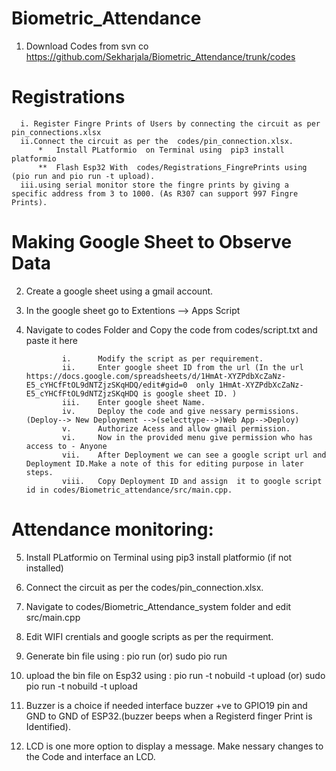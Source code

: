 

# Biometric_Attendance

1.  Download Codes from svn co https://github.com/Sekharjala/Biometric_Attendance/trunk/codes
 
 # Registrations     
      
      i. Register Fingre Prints of Users by connecting the circuit as per pin_connections.xlsx
      ii.Connect the circuit as per the  codes/pin_connection.xlsx.
          *   Install PLatformio  on Terminal using  pip3 install platformio
          **  Flash Esp32 With  codes/Registrations_FingrePrints using (pio run and pio run -t upload).
      iii.using serial monitor store the fingre prints by giving a specific address from 3 to 1000. (As R307 can support 997 Fingre Prints).
         

      
# Making Google Sheet to Observe Data
2.  Create a google sheet using a gmail account.

3.  In the google sheet go to Extentions --> Apps Script

4.  Navigate to codes Folder and Copy the code from codes/script.txt and paste it here 
                
                i.      Modify the script as per requirement.
                ii.     Enter google sheet ID from the url (In the url https://docs.google.com/spreadsheets/d/1HmAt-XYZPdbXcZaNz-E5_cYHCfFtOL9dNTZjzSKqHDQ/edit#gid=0  only 1HmAt-XYZPdbXcZaNz-E5_cYHCfFtOL9dNTZjzSKqHDQ is google sheet ID. )
                iii.    Enter google sheet Name.
                iv.     Deploy the code and give nessary permissions.(Deploy--> New Deployment -->(selecttype-->)Web App-->Deploy)
                v.      Authorize Acess and allow gmail permission.
                vi.     Now in the provided menu give permission who has access to - Anyone
                vii.    After Deployment we can see a google script url and Deployment ID.Make a note of this for editing purpose in later steps.
                viii.   Copy Deployment ID and assign  it to google script id in codes/Biometric_attendance/src/main.cpp.
 
 
                 
# Attendance monitoring:

5.  Install PLatformio  on Terminal using  pip3 install platformio (if not installed)

6.  Connect the circuit as per the codes/pin_connection.xlsx.

7.  Navigate to codes/Biometric_Attendance_system folder and edit src/main.cpp 

8.  Edit  WIFI crentials and google scripts as per the requirment.

9.  Generate bin file using : pio run (or) sudo pio run

10.  upload the bin file on Esp32  using : pio run -t nobuild -t upload (or) sudo pio run -t nobuild -t upload

11.  Buzzer is a choice if needed interface buzzer +ve  to GPIO19 pin and GND to GND of ESP32.(buzzer beeps when a Registerd finger Print is Identified).

12. LCD is one more option to display a message. Make nessary changes to the Code and interface an LCD.



